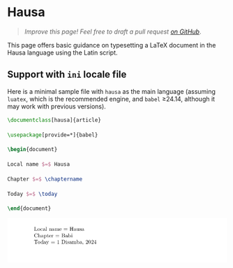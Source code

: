 # Hausa

<blockquote>
  <p><em>Improve this page! Feel free to draft a pull request <a href="https://github.com/latex3/babel/tree/docs/docs">on GitHub</a></em>.</p>
</blockquote>

This page offers basic guidance on typesetting a LaTeX document in the
Hausa language using the Latin script.

## Support with `ini` locale file

Here is a minimal sample file with `hausa` as the main language
(assuming `luatex`, which is the recommended engine, and `babel` ≥24.14,
although it may work with previous versions).

```tex
\documentclass[hausa]{article}

\usepackage[provide=*]{babel}

\begin{document}

Local name $=$ Hausa

Chapter $=$ \chaptername

Today $=$ \today

\end{document}
```

![](../media/locale-hausa.png)